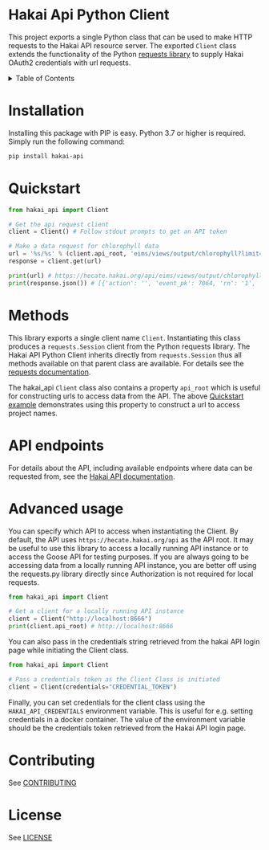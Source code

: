 # Hakai Api Python Client

This project exports a single Python class that can be used to make HTTP requests to the Hakai API resource server.
The exported `Client` class extends the functionality of the Python [requests library](https://docs.python-requests.org/en/master/) to supply Hakai OAuth2 credentials with url requests.

<details>

<summary>Table of Contents</summary>

[Installation](#installation)

[Quickstart](#quickstart)

[Methods](#methods)

[API endpoints](#api-endpoints)

[Advanced usage](#advanced-usage)

[Contributing](#contributing)

</details>

# Installation

Installing this package with PIP is easy. Python 3.7 or higher is required.
Simply run the following command:

```bash
pip install hakai-api
```

# Quickstart

```python
from hakai_api import Client

# Get the api request client
client = Client() # Follow stdout prompts to get an API token

# Make a data request for chlorophyll data
url = '%s/%s' % (client.api_root, 'eims/views/output/chlorophyll?limit=50')
response = client.get(url)

print(url) # https://hecate.hakai.org/api/eims/views/output/chlorophyll...
print(response.json()) # [{'action': '', 'event_pk': 7064, 'rn': '1', 'date': '2012-05-17', 'work_area': 'CALVERT'...
```

# Methods

This library exports a single client name `Client`. Instantiating this class produces a `requests.Session` client from the Python requests library. The Hakai API Python Client inherits directly from `requests.Session` thus all methods available on that parent class are available. For details see the [requests documentation](http://docs.python-requests.org/).

The hakai_api `Client` class also contains a property `api_root` which is useful for constructing urls to access data from the API. The above [Quickstart example](#quickstart) demonstrates using this property to construct a url to access project names.

# API endpoints

For details about the API, including available endpoints where data can be requested from, see the [Hakai API documentation](https://github.com/HakaiInstitute/hakai-api).

# Advanced usage

You can specify which API to access when instantiating the Client. By default, the API uses `https://hecate.hakai.org/api` as the API root. It may be useful to use this library to access a locally running API instance or to access the Goose API for testing purposes. If you are always going to be accessing data from a locally running API instance, you are better off using the requests.py library directly since Authorization is not required for local requests.

```python
from hakai_api import Client

# Get a client for a locally running API instance
client = Client("http://localhost:8666")
print(client.api_root) # http://localhost:8666
```

You can also pass in the credentials string retrieved from the hakai API login page while initiating the Client class.

```python
from hakai_api import Client

# Pass a credentials token as the Client Class is initiated
client = Client(credentials="CREDENTIAL_TOKEN")
```

Finally, you can set credentials for the client class using the `HAKAI_API_CREDENTIALS` environment variable. This is useful for e.g. setting credentials in a docker container.
The value of the environment variable should be the credentials token retrieved from the Hakai API login page.

# Contributing

See [CONTRIBUTING](CONTRIBUTING.md)

# License

See [LICENSE](LICENSE.md)